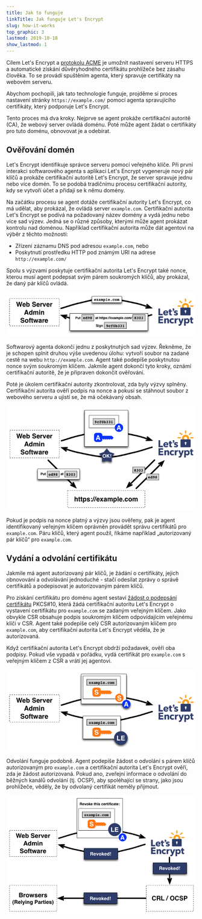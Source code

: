 ```yaml
---
title: Jak to funguje
linkTitle: Jak funguje Let's Encrypt
slug: how-it-works
top_graphic: 3
lastmod: 2019-10-18
show_lastmod: 1
---
```



Cílem Let's&nbsp;Encrypt a [protokolu ACME](https://tools.ietf.org/html/rfc8555) je umožnit nastavení serveru HTTPS a automatické získání důvěryhodného certifikátu prohlížeče bez zásahu člověka.  To se provádí spuštěním agenta, který spravuje certifikáty na webovém serveru.

Abychom pochopili, jak tato technologie funguje, projděme si proces nastavení stránky `https://example.com/` pomocí agenta spravujícího certifikáty, který podporuje Let's&nbsp;Encrypt.

Tento proces má dva kroky.  Nejprve se agent prokáže certifikační autoritě (CA), že webový server ovládá doménu.  Poté může agent žádat o certifikáty pro tuto doménu, obnovovat je a odebírat.

## Ověřování domén

Let's&nbsp;Encrypt identifikuje správce serveru pomocí veřejného klíče.  Při první interakci softwarového agenta s aplikací Let's&nbsp;Encrypt vygeneruje nový pár klíčů a prokáže certifikační autoritě Let's&nbsp;Encrypt, že server spravuje jednu nebo více domén.  To se podobá tradičnímu procesu certifikační autority, kdy se vytvoří účet a přidají se k němu domény.

Na začátku procesu se agent dotáže certifikační autority Let's Encrypt, co má udělat, aby prokázal, že ovládá server `example.com`.  Certifikační autorita Let's Encrypt se podívá na požadovaný název domény a vydá jednu nebo více sad výzev.   Jedná se o různé způsoby, kterými může agent prokázat kontrolu nad doménou.  Například certifikační autorita může dát agentovi na výběr z těchto možností:

* Zřízení záznamu DNS pod adresou `example.com`, nebo
* Poskytnutí prostředku HTTP pod známým URI na adrese `http://example.com/`

Spolu s výzvami poskytuje certifikační autorita Let's Encrypt také nonce, kterou musí agent podepsat svým párem soukromých klíčů, aby prokázal, že daný pár klíčů ovládá.

<div class="howitworks-figure">
<img alt="Vyžádat výzvy k ověření example.com"
     src="/images/howitworks_challenge.png"/>
</div>

Softwarový agenta dokončí jednu z poskytnutých sad výzev.   Řekněme, že je schopen splnit druhou výše uvedenou úlohu: vytvoří soubor na zadané cestě na webu `http://example.com`.  Agent také podepíše poskytnutou nonce svým soukromým klíčem.  Jakmile agent dokončí tyto kroky, oznámí certifikační autoritě, že je připraven dokončit ověřování.

Poté je úkolem certifikační autority zkontrolovat, zda byly výzvy splněny.  Certifikační autorita ověří podpis na nonce a pokusí se stáhnout soubor z webového serveru a ujistí se, že má očekávaný obsah.

<div class="howitworks-figure">
<img alt="Žádost o oprávnění jednat za example.com"
     src="/images/howitworks_authorization.png"/>
</div>

Pokud je podpis na nonce platný a výzvy jsou ověřeny, pak je agent identifikovaný veřejným klíčem oprávněn provádět správu certifikátů pro `example.com`.  Páru klíčů, který agent použil, říkáme například „autorizovaný pár klíčů“ pro `example.com`.


## Vydání a odvolání certifikátu

Jakmile má agent autorizovaný pár klíčů, je žádání o certifikáty, jejich obnovování a odvolávání jednoduché - stačí odesílat zprávy o správě certifikátů a podepisovat je autorizovaným párem klíčů.

Pro získání certifikátu pro doménu agent sestaví [žádost o podepsání certifikátu](https://tools.ietf.org/html/rfc2986) PKCS#10, která žádá certifikační autoritu Let's&nbsp;Encrypt o vystavení certifikátu pro `example.com` se zadaným veřejným klíčem.  Jako obvykle CSR obsahuje podpis soukromým klíčem odpovídajícím veřejnému klíči v CSR.  Agent také podepíše celý CSR autorizovaným klíčem pro `example.com`, aby certifikační autorita Let's&nbsp;Encrypt věděla, že je autorizovaná.

Když certifikační autorita Let's&nbsp;Encrypt obdrží požadavek, ověří oba podpisy.  Pokud vše vypadá v pořádku, vydá certifikát pro `example.com` s veřejným klíčem z CSR a vrátí jej agentovi.

<div class="howitworks-figure">
<img alt="Žádost o certifikát pro example.com"
     src="/images/howitworks_certificate.png"/>
</div>

Odvolání funguje podobně.  Agent podepíše žádost o odvolání s párem klíčů autorizovaným pro `example.com` a certifikační autorita Let's&nbsp;Encrypt ověří, zda je žádost autorizovaná.  Pokud ano, zveřejní informace o odvolání do běžných kanálů odvolání (tj. OCSP), aby spoléhající se strany, jako jsou prohlížeče, věděly, že by odvolaný certifikát neměly přijmout.

<div class="howitworks-figure">
<img alt="Žádost o odvolání ceritfikátu pro example.com"
     src="/images/howitworks_revocation.png"/>
</div>


